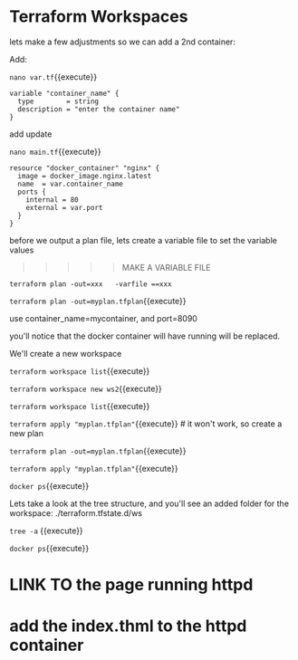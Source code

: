 # Terraform Workspaces

lets make a few adjustments so we can add a 2nd container:   

Add:

`nano var.tf`{{execute}}

```
variable "container_name" {
  type        = string
  description = "enter the container name"
}
```

add update

`nano main.tf`{{execute}}

```
resource "docker_container" "nginx" {
  image = docker_image.nginx.latest
  name  = var.container_name
  ports {
    internal = 80
    external = var.port
  }
}
```
before we output a plan file, lets create a variable file to set the variable values

>>>>>   MAKE A VARIABLE FILE 

`terraform plan -out=xxx   -varfile ==xxx`

`terraform plan -out=myplan.tfplan`{{execute}}

use container_name=mycontainer,  and port=8090

you'll notice that the docker container will have running will be replaced.

We'll create a new workspace


`terraform workspace list`{{execute}}

`terraform workspace new ws2`{{execute}}

`terraform workspace list`{{execute}}

`terraform apply "myplan.tfplan"`{{execute}}   # it won't work, so create a new plan

`terraform plan -out=myplan.tfplan`{{execute}}

`terraform apply "myplan.tfplan"`{{execute}}

`docker ps`{{execute}}  

Lets take a look at the tree structure, and you'll see an added folder for the workspace: ./terraform.tfstate.d/ws  

`tree -a` {{execute}}
 

`docker ps`{{execute}}

 # LINK TO the page running httpd

# add the index.thml to the httpd container

 